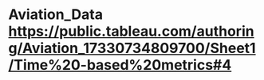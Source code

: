 # Aviation_Data https://public.tableau.com/authoring/Aviation_17330734809700/Sheet1/Time%20-based%20metrics#4
